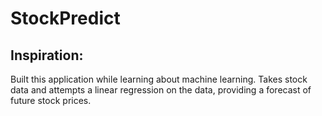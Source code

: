 # StockPredict

<h2> Inspiration: </h2> 

Built this application while learning about machine learning. Takes stock data and attempts a linear regression on the data, providing a forecast of future stock prices. 

